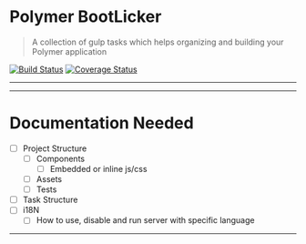 # Polymer BootLicker
> A collection of gulp tasks which helps organizing and building your
Polymer application

[![Build Status](https://api.travis-ci.org/filaraujo/polymer-bootlicker.svg)](https://travis-ci.org/filaraujo/polymer-bootlicker)
[![Coverage Status](https://coveralls.io/repos/github/filaraujo/polymer-bootlicker/badge.svg?branch=develop)](https://coveralls.io/github/filaraujo/polymer-bootlicker?branch=develop)

---


---

# Documentation Needed
- [ ] Project Structure
  - [ ] Components
    - [ ] Embedded or inline js/css
  - [ ] Assets
  - [ ] Tests
- [ ] Task Structure
- [ ] i18N
  - [ ] How to use, disable and run server with specific language

---
